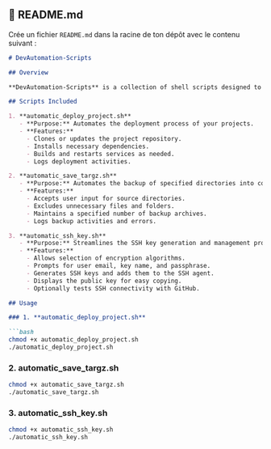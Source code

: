 ## 📄 **README.md**

Crée un fichier `README.md` dans la racine de ton dépôt avec le contenu suivant :

```markdown
# DevAutomation-Scripts

## Overview

**DevAutomation-Scripts** is a collection of shell scripts designed to streamline and automate essential development tasks. These scripts help in deploying projects, managing backups, and generating SSH keys efficiently.

## Scripts Included

1. **automatic_deploy_project.sh**
   - **Purpose:** Automates the deployment process of your projects.
   - **Features:**
     - Clones or updates the project repository.
     - Installs necessary dependencies.
     - Builds and restarts services as needed.
     - Logs deployment activities.

2. **automatic_save_targz.sh**
   - **Purpose:** Automates the backup of specified directories into compressed `.tar.gz` archives.
   - **Features:**
     - Accepts user input for source directories.
     - Excludes unnecessary files and folders.
     - Maintains a specified number of backup archives.
     - Logs backup activities and errors.

3. **automatic_ssh_key.sh**
   - **Purpose:** Streamlines the SSH key generation and management process.
   - **Features:**
     - Allows selection of encryption algorithms.
     - Prompts for user email, key name, and passphrase.
     - Generates SSH keys and adds them to the SSH agent.
     - Displays the public key for easy copying.
     - Optionally tests SSH connectivity with GitHub.

## Usage

### 1. **automatic_deploy_project.sh**

```bash
chmod +x automatic_deploy_project.sh
./automatic_deploy_project.sh
```

### 2. **automatic_save_targz.sh**

```bash
chmod +x automatic_save_targz.sh
./automatic_save_targz.sh
```

### 3. **automatic_ssh_key.sh**

```bash
chmod +x automatic_ssh_key.sh
./automatic_ssh_key.sh
```